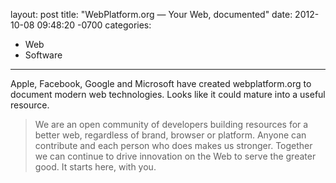 layout: post
title:  "WebPlatform.org — Your Web, documented"
date:   2012-10-08 09:48:20 -0700
categories:
  - Web
  - Software
---

Apple, Facebook, Google and Microsoft have created webplatform.org to document modern web technologies. Looks like it could mature into a useful resource.

 > We are an open community of developers building resources for a better web, regardless of brand, browser or platform. Anyone can contribute and each person who does makes us stronger. Together we can continue to drive innovation on the Web to serve the greater good. It starts here, with you.

